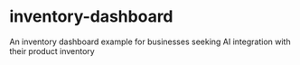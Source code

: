 # inventory-dashboard
An inventory dashboard example for businesses seeking AI integration with their product inventory
